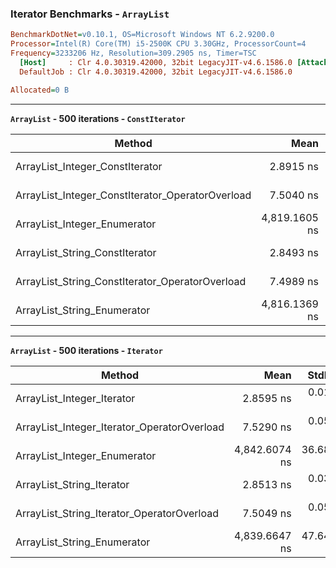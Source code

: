 ### Iterator Benchmarks - `ArrayList`

``` ini
BenchmarkDotNet=v0.10.1, OS=Microsoft Windows NT 6.2.9200.0
Processor=Intel(R) Core(TM) i5-2500K CPU 3.30GHz, ProcessorCount=4
Frequency=3233206 Hz, Resolution=309.2905 ns, Timer=TSC
  [Host]     : Clr 4.0.30319.42000, 32bit LegacyJIT-v4.6.1586.0 [AttachedDebugger]
  DefaultJob : Clr 4.0.30319.42000, 32bit LegacyJIT-v4.6.1586.0

Allocated=0 B  
```

---

**`ArrayList` - 500 iterations - `ConstIterator`**

|                                           Method |          Mean |     StdDev |           Min |           Max | Allocated |
|------------------------------------------------- |--------------: |-----------: |--------------: |--------------: |----------: |
|                  ArrayList_Integer_ConstIterator |     2.8915 ns |  0.0553 ns |     2.8061 ns |     3.0095 ns |       0 B |
| ArrayList_Integer_ConstIterator_OperatorOverload |     7.5040 ns |  0.0299 ns |     7.4582 ns |     7.5737 ns |       0 B |
|                     ArrayList_Integer_Enumerator | 4,819.1605 ns | 27.7743 ns | 4,782.8585 ns | 4,868.2419 ns |      28 B |
|                   ArrayList_String_ConstIterator |     2.8493 ns |  0.0153 ns |     2.8241 ns |     2.8749 ns |       0 B |
|  ArrayList_String_ConstIterator_OperatorOverload |     7.4989 ns |  0.0226 ns |     7.4617 ns |     7.5339 ns |       0 B |
|                      ArrayList_String_Enumerator | 4,816.1369 ns | 14.5381 ns | 4,795.5889 ns | 4,852.7597 ns |      28 B |

---

**`ArrayList` - 500 iterations - `Iterator`**

|                                      Method |          Mean |     StdDev |           Min |           Max | Allocated |
|-------------------------------------------- |--------------: |-----------: |--------------: |--------------: |----------: |
|                  ArrayList_Integer_Iterator |     2.8595 ns |  0.0109 ns |     2.8392 ns |     2.8808 ns |       0 B |
| ArrayList_Integer_Iterator_OperatorOverload |     7.5290 ns |  0.0507 ns |     7.4571 ns |     7.6054 ns |       0 B |
|                ArrayList_Integer_Enumerator | 4,842.6074 ns | 36.6801 ns | 4,774.7858 ns | 4,930.5874 ns |      28 B |
|                   ArrayList_String_Iterator |     2.8513 ns |  0.0303 ns |     2.8075 ns |     2.9101 ns |       0 B |
|  ArrayList_String_Iterator_OperatorOverload |     7.5049 ns |  0.0529 ns |     7.4038 ns |     7.5780 ns |       0 B |
|                 ArrayList_String_Enumerator | 4,839.6647 ns | 47.6417 ns | 4,773.9036 ns | 4,921.7624 ns |      28 B |
